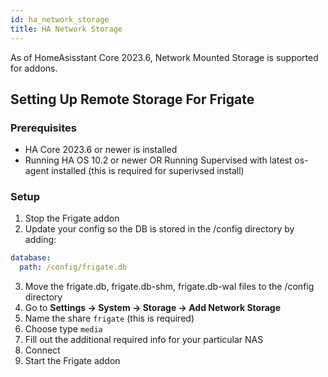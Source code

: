 ```yaml
---
id: ha_network_storage
title: HA Network Storage
---
```


As of HomeAsisstant Core 2023.6, Network Mounted Storage is supported for addons.

## Setting Up Remote Storage For Frigate

### Prerequisites

- HA Core 2023.6 or newer is installed
- Running HA OS 10.2 or newer OR Running Supervised with latest os-agent installed (this is required for superivsed install)

### Setup

1. Stop the Frigate addon
2. Update your config so the DB is stored in the /config directory by adding:
```yaml
database:
  path: /config/frigate.db
```
3. Move the frigate.db, frigate.db-shm, frigate.db-wal files to the /config directory
4. Go to **Settings -> System -> Storage -> Add Network Storage**
5. Name the share `frigate` (this is required)
6. Choose type `media`
7. Fill out the additional required info for your particular NAS
8. Connect
9. Start the Frigate addon
